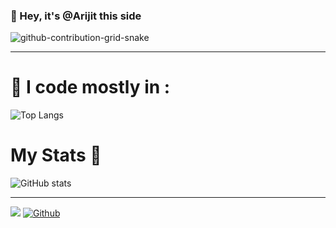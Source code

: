 ### 🥱 Hey, it's @Arijit this side

![github-contribution-grid-snake](https://user-images.githubusercontent.com/104318829/189577583-30d6e4b0-dd2a-451e-8963-138fdca1310b.svg)

---

# 🤠 I code mostly in :

![Top Langs](https://github-readme-stats.vercel.app/api/top-langs/?username=dr-debugger&theme=tokyonight)

# My Stats 🎉
![GitHub stats](https://github-readme-stats.vercel.app/api?username=dr-debugger&show_icons=true&theme=tokyonight)

---
![](https://visitor-badge.laobi.icu/badge?page_id=dr-debugger.dr-debugger)
[![Github](https://img.shields.io/github/followers/dr-debugger?label=Follow&style=social)](https://github.com/dr-debugger)

<!---
dr-debugger/dr-debugger is a ✨ special ✨ repository because its `README.md` (this file) appears on your GitHub profile.
You can click the Preview link to take a look at your changes.
--->

